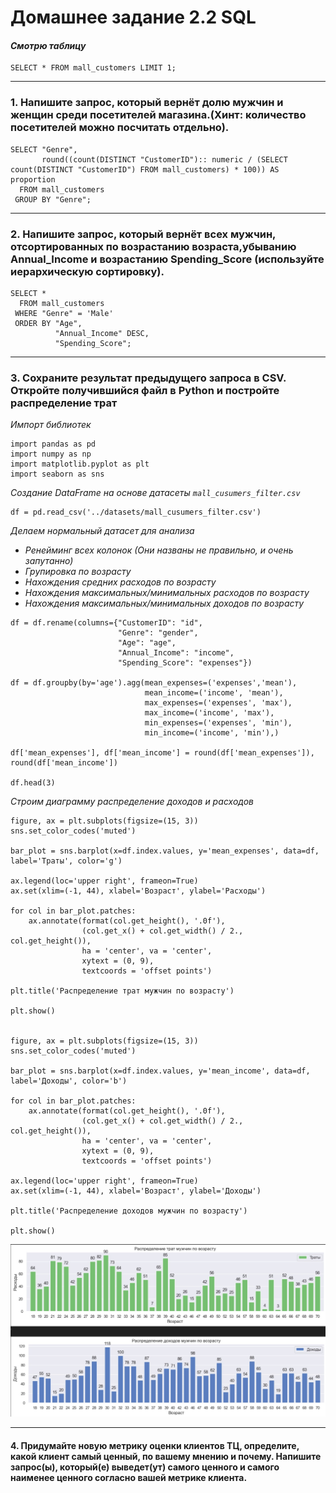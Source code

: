 # Домашнее задание 2.2 SQL


#### *Смотрю таблицу*
```
SELECT * FROM mall_customers LIMIT 1;
```

---
### 1. Напишите запрос, который вернёт долю мужчин и женщин среди посетителей магазина.(Хинт: количество посетителей можно посчитать отдельно).

```
SELECT "Genre",
       round((count(DISTINCT "CustomerID"):: numeric / (SELECT count(DISTINCT "CustomerID") FROM mall_customers) * 100)) AS proportion
  FROM mall_customers
 GROUP BY "Genre";
```
---
### 2. Напишите запрос, который вернёт всех мужчин, отсортированных по возрастанию возраста,убыванию Annual_Income и возрастанию Spending_Score (используйте иерархическую сортировку).

```
SELECT *
  FROM mall_customers
 WHERE "Genre" = 'Male'
 ORDER BY "Age",
          "Annual_Income" DESC,
          "Spending_Score";
```
---

### 3. Сохраните результат предыдущего запроса в CSV. Откройте получившийся файл в Python и постройте распределение трат

*Импорт библиотек*
```
import pandas as pd
import numpy as np
import matplotlib.pyplot as plt
import seaborn as sns

```
*Создание DataFrame на основе датасеты `mall_cusumers_filter.csv`*
```
df = pd.read_csv('../datasets/mall_cusumers_filter.csv')
```
*Делаем нормальный датасет для анализа*
- *Ренейминг всех колонок (Они названы не правильно, и очень запутанно)*
- *Групировка по возрасту*
- *Нахождения средних расходов по возрасту*
- *Нахождения максимальных/минимальных расходов по возрасту*
- *Нахождения максимальных/минимальных доходов по возрасту*
```
df = df.rename(columns={"CustomerID": "id",
                        "Genre": "gender",
                        "Age": "age",
                        "Annual_Income": "income",
                        "Spending_Score": "expenses"})

df = df.groupby(by='age').agg(mean_expenses=('expenses','mean'),
                              mean_income=('income', 'mean'),
                              max_expenses=('expenses', 'max'),
                              max_income=('income', 'max'),
                              min_expenses=('expenses', 'min'),
                              min_income=('income', 'min'),)

df['mean_expenses'], df['mean_income'] = round(df['mean_expenses']), round(df['mean_income'])

df.head(3)
```

*Строим диаграмму распределение доходов и расходов*

```
figure, ax = plt.subplots(figsize=(15, 3))
sns.set_color_codes('muted')

bar_plot = sns.barplot(x=df.index.values, y='mean_expenses', data=df, label='Траты', color='g')

ax.legend(loc='upper right', frameon=True)
ax.set(xlim=(-1, 44), xlabel='Возраст', ylabel='Расходы')

for col in bar_plot.patches:
    ax.annotate(format(col.get_height(), '.0f'),
                (col.get_x() + col.get_width() / 2., col.get_height()),
                ha = 'center', va = 'center',
                xytext = (0, 9),
                textcoords = 'offset points')

plt.title('Распределение трат мужчин по возрасту')

plt.show()


figure, ax = plt.subplots(figsize=(15, 3))
sns.set_color_codes('muted')

bar_plot = sns.barplot(x=df.index.values, y='mean_income', data=df, label='Доходы', color='b')

for col in bar_plot.patches:
    ax.annotate(format(col.get_height(), '.0f'),
                (col.get_x() + col.get_width() / 2., col.get_height()),
                ha = 'center', va = 'center',
                xytext = (0, 9),
                textcoords = 'offset points')

ax.legend(loc='upper right', frameon=True)
ax.set(xlim=(-1, 44), xlabel='Возраст', ylabel='Доходы')

plt.title('Распределение доходов мужчин по возрасту')

plt.show()
```
![Диаграммы](https://github.com/Rishat-Ver/1T_data_analyst/blob/main/images/2.2%20sql.jpg)

---
#### 4. Придумайте новую метрику оценки клиентов ТЦ, определите, какой клиент самый ценный, по вашему мнению и почему. Напишите запрос(ы), который(е) выведет(ут) самого ценного и самого наименее ценного согласно вашей метрике клиента.
